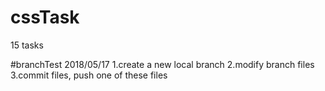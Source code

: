 # cssTask
15 tasks


#branchTest
 2018/05/17 1.create a new local branch 
            2.modify branch files
			3.commit files, push one of these files